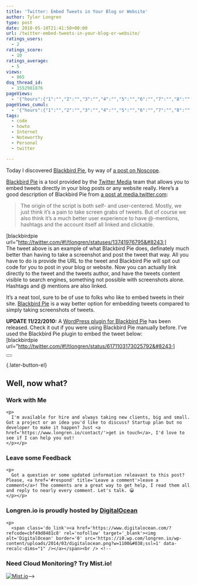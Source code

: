 ```yaml
---
title: 'Twitter: Embed Tweets in Your Blog or Website'
author: Tyler Longren
type: post
date: 2010-05-10T21:41:50+00:00
url: /twitter-embed-tweets-in-your-blog-or-website/
ratings_users:
  - 2
ratings_score:
  - 10
ratings_average:
  - 5
views:
  - 865
dsq_thread_id:
  - 1552981876
pageViews:
  - '{"hours":{"1":"","2":"","3":"","4":"","5":"","6":"","7":"","8":"","9":"","10":"","11":"","12":"","13":"","14":"","15":"","16":"","17":"","18":"","19":"","20":"","21":"","22":"","23":"","24":"","25":"","26":"","27":"","28":"","29":"","30":"","31":"","32":"","33":"","34":"","35":"","36":"","37":"","38":"","39":"","40":"","41":"","42":"","43":"","44":"","45":"","46":"","47":""},"days":{"2":"","3":"","4":"","5":"","6":"","7":"","8":"","9":"","10":"","11":"","12":"","13":"","14":""},"weeks":{"3":"","4":"","5":"","6":"","7":"","8":"","9":"","10":"","11":"","12":""},"months":{"4":"","5":"","6":"","7":"","8":"","9":"","10":"","11":"","12":"","13":"","14":"","15":"","16":"","17":"","18":"","19":"","20":"","21":"","22":"","23":"","24":""}}'
pageViews_cumul:
  - '{"hours":{"1":"","2":"","3":"","4":"","5":"","6":"","7":"","8":"","9":"","10":"","11":"","12":"","13":"","14":"","15":"","16":"","17":"","18":"","19":"","20":"","21":"","22":"","23":"","24":"","25":"","26":"","27":"","28":"","29":"","30":"","31":"","32":"","33":"","34":"","35":"","36":"","37":"","38":"","39":"","40":"","41":"","42":"","43":"","44":"","45":"","46":"","47":""},"days":{"2":"","3":"","4":"","5":"","6":"","7":"","8":"","9":"","10":"","11":"","12":"","13":"","14":""},"weeks":{"3":"","4":"","5":"","6":"","7":"","8":"","9":"","10":"","11":"","12":""},"months":{"4":"","5":"","6":"","7":"","8":"","9":"","10":"","11":"","12":"","13":"","14":"","15":"","16":"","17":"","18":"","19":"","20":"","21":"","22":"","23":"","24":""}}'
tags:
  - code
  - howto
  - Internet
  - Noteworthy
  - Personal
  - twitter

---
```

Today I discovered [Blackbird Pie][1], by way of [a post on Noscope][2].

[Blackbird Pie][1] is a tool provided by the [Twitter Media][3] team that allows you to embed tweets directly in your blog posts or any website really. Here&#8217;s a good description of Blackbird Pie from [a post at media.twitter.com][4]:

> The origin of the script is both self- and user-centered. Mostly, we just think it’s a pain to take screen grabs of tweets. But of course we also think it’s a much better user experience to have @-mentions, hashtags and the account itself all linked and clickable.

[blackbirdpie url=&#8221;http://twitter.com/#!/tlongren/statuses/13741976795&#8243;]  
The tweet above is an example of what Blackbird Pie does, definately much better than having to take a screenshot and post the tweet that way. All you have to do is provide the URL to the tweet and Blackbird Pie will spit out code for you to post in your blog or website. Now you can actually link directly to the tweet and the tweets author, and have the tweets content visible to search engines, something not possible with screenshots alone. Hashtags and @ mentions are also linked.

It&#8217;s a neat tool, sure to be of use to folks who like to embed tweets in their site. [Blackbird Pie][1] is a way better option for embedding tweets compared to simply taking screenshots of tweets.

**UPDATE 11/22/2010:** A [WordPress plugin for Blackbird Pie][5] has been released. Check it out if you were using Blackbird Pie manually before. I&#8217;ve used the Blackbird Pie plugin to embed the tweet below:  
[blackbirdpie url=&#8221;http://twitter.com/#!/tlongren/status/6171103173025792&#8243;] 

<div class="wpulike wpulike-default " >
  <div class="wp_ulike_general_class wp_ulike_is_not_liked">
    <button type="button"
					aria-label="Like Button"
					data-ulike-id="2572"
					data-ulike-nonce="bd729b8830"
					data-ulike-type="likeThis"
					data-ulike-template="wpulike-default"
					data-ulike-display-likers="0"
					data-ulike-disable-pophover="0"
					class="wp_ulike_btn wp_ulike_put_image wp_likethis_2572"></button><span class="count-box"></span>
  </div>
</div>

[][6]{.later-button-el}

<div class='what-next'>
  <h2>
    Well, now what?
  </h2>
  
  <div class='hire'>
    <h3>
      Work with Me
    </h3>
    
    <p>
      I'm available for hire and always taking new clients, big and small. Got a project or an idea you'd like to discuss? Startup plan but no developer to make it happen? Just <a href='https://www.longren.io/contact/'>get in touch</a>, I'd love to see if I can help you out!
    </p></p>
  </div>
  
  <div class='hire'>
    <h3>
      Leave some Feedback
    </h3>
    
    <p>
      Got a question or some updated information releavant to this post? Please, <a href='#respond' title='Leave a comment'>leave a comment</a>! The comments are a great way to get help, I read them all and reply to nearly every comment. Let's talk. 😀
    </p></p>
  </div>
  
  <div class='now-what-bottom-ad'>
    <h3>
      Longren.io is proudly hosted by <a href='https://www.digitalocean.com/?refcode=cbf49d0481c8'>DigitalOcean</a>
    </h3>
    
    <p>
      <span class='do_link'><a href='https://www.digitalocean.com/?refcode=cbf49d0481c8' rel='nofollow' target='_blank'><img alt='DigitalOcean' border='0' src='https://i0.wp.com/longren.io/wp-content/uploads/2014/03/digitalocean.png?w=1100&#038;ssl=1' data-recalc-dims="1" /></a></span><br /> <!--

<h3>Need Cloud Monitoring? Try Mist.io!</h3>

<span class='do_link'><a href='http://mist.io/?ref=tyler' rel='nofollow' target='_blank'><img alt='Mist.io' border='0' src='https://i0.wp.com/longren.io/wp-content/uploads/2014/04/mistio.jpg?w=1100&#038;ssl=1' data-recalc-dims="1"></a></span>--></div> </div>

 [1]: http://media.twitter.com/blackbird-pie/
 [2]: http://noscope.com/journal/2010/05/embeddable-tweets
 [3]: http://media.twitter.com/
 [4]: http://media.twitter.com/411/fresh-baked-tweets/
 [5]: http://wordpress.org/extend/plugins/twitter-blackbird-pie/
 [6]: #
